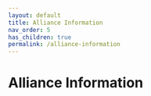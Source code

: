 ```yaml
---
layout: default
title: Alliance Information
nav_order: 5
has_children: true
permalink: /alliance-information 
---
```


# Alliance Information
